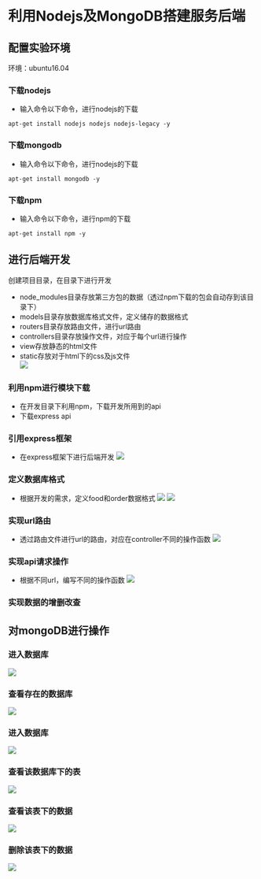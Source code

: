 # 利用Nodejs及MongoDB搭建服务后端

## 配置实验环境
环境：ubuntu16.04
### 下载nodejs
- 输入命令以下命令，进行nodejs的下载
```
apt-get install nodejs nodejs nodejs-legacy -y
```
### 下载mongodb
- 输入命令以下命令，进行nodejs的下载
```
apt-get install mongodb -y
```
### 下载npm
- 输入命令以下命令，进行npm的下载
```
apt-get install npm -y
```

## 进行后端开发
创建项目目录，在目录下进行开发
- node_modules目录存放第三方包的数据（透过npm下载的包会自动存到该目录下）
- models目录存放数据库格式文件，定义储存的数据格式
- routers目录存放路由文件，进行url路由
- controllers目录存放操作文件，对应于每个url进行操作
- view存放静态的html文件
- static存放对于html下的css及js文件  
![](images/project_directory.png)
### 利用npm进行模块下载
- 在开发目录下利用npm，下载开发所用到的api
- 下载express api
### 引用express框架
- 在express框架下进行后端开发
![](images/use_express.png)
### 定义数据库格式
- 根据开发的需求，定义food和order数据格式
![](images/food_model.png)
![](images/order_model.png)
### 实现url路由
- 透过路由文件进行url的路由，对应在controller不同的操作函数
![](images/router_file.png)
### 实现api请求操作
- 根据不同url，编写不同的操作函数
![](images/url_action.png)
### 实现数据的增删改查


## 对mongoDB进行操作
### 进入数据库
![](images/enter_mongdb.png)
### 查看存在的数据库
![](images/show_db.png)
### 进入数据库
![](images/use_db.png)
### 查看该数据库下的表
![](images/show_collections.png)
### 查看该表下的数据
![](images/db_find_data.png)
### 删除该表下的数据
![](images/db_remove_data.png)


